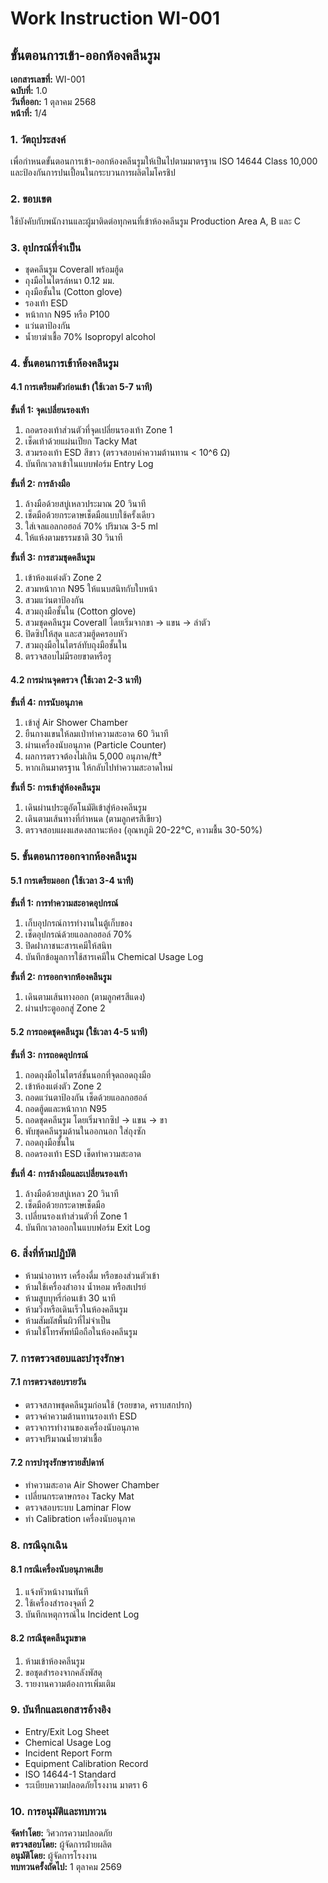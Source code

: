 # Work Instruction WI-001
## ขั้นตอนการเข้า-ออกห้องคลีนรูม

**เอกสารเลขที่:** WI-001  
**ฉบับที่:** 1.0  
**วันที่ออก:** 1 ตุลาคม 2568  
**หน้าที่:** 1/4  

### 1. วัตถุประสงค์
เพื่อกำหนดขั้นตอนการเข้า-ออกห้องคลีนรูมให้เป็นไปตามมาตรฐาน ISO 14644 Class 10,000 และป้องกันการปนเปื้อนในกระบวนการผลิตไมโครชิป

### 2. ขอบเขต
ใช้บังคับกับพนักงานและผู้มาติดต่อทุกคนที่เข้าห้องคลีนรูม Production Area A, B และ C

### 3. อุปกรณ์ที่จำเป็น
- ชุดคลีนรูม Coverall พร้อมฮู้ด
- ถุงมือไนไตรล์หนา 0.12 มม.
- ถุงมือชั้นใน (Cotton glove)
- รองเท้า ESD
- หน้ากาก N95 หรือ P100
- แว่นตาป้องกัน
- น้ำยาฆ่าเชื้อ 70% Isopropyl alcohol

### 4. ขั้นตอนการเข้าห้องคลีนรูม

#### 4.1 การเตรียมตัวก่อนเข้า (ใช้เวลา 5-7 นาที)

**ขั้นที่ 1: จุดเปลี่ยนรองเท้า**
1. ถอดรองเท้าส่วนตัวที่จุดเปลี่ยนรองเท้า Zone 1
2. เช็ดเท้าด้วยแผ่นเปียก Tacky Mat
3. สวมรองเท้า ESD สีขาว (ตรวจสอบค่าความต้านทาน < 10^6 Ω)
4. บันทึกเวลาเข้าในแบบฟอร์ม Entry Log

**ขั้นที่ 2: การล้างมือ**
1. ล้างมือด้วยสบู่เหลวประมาณ 20 วินาที
2. เช็ดมือด้วยกระดาษเช็ดมือแบบใช้ครั้งเดียว
3. ใส่เจลแอลกอฮอล์ 70% ปริมาณ 3-5 ml
4. ให้แห้งตามธรรมชาติ 30 วินาที

**ขั้นที่ 3: การสวมชุดคลีนรูม**
1. เข้าห้องแต่งตัว Zone 2
2. สวมหน้ากาก N95 ให้แนบสนิทกับใบหน้า
3. สวมแว่นตาป้องกัน
4. สวมถุงมือชั้นใน (Cotton glove)
5. สวมชุดคลีนรูม Coverall โดยเริ่มจากขา -> แขน -> ลำตัว
6. ปิดซิปให้สุด และสวมฮู้ดครอบหัว
7. สวมถุงมือไนไตรล์ทับถุงมือชั้นใน
8. ตรวจสอบไม่มีรอยขาดหรือรู

#### 4.2 การผ่านจุดตรวจ (ใช้เวลา 2-3 นาที)

**ขั้นที่ 4: การนับอนุภาค**
1. เข้าสู่ Air Shower Chamber
2. ยืนกางแขนให้ลมเป่าทำความสะอาด 60 วินาที
3. ผ่านเครื่องนับอนุภาค (Particle Counter)
4. ผลการตรวจต้องไม่เกิน 5,000 อนุภาค/ft³
5. หากเกินมาตรฐาน ให้กลับไปทำความสะอาดใหม่

**ขั้นที่ 5: การเข้าสู่ห้องคลีนรูม**
1. เดินผ่านประตูอัตโนมัติเข้าสู่ห้องคลีนรูม
2. เดินตามเส้นทางที่กำหนด (ตามลูกศรสีเขียว)
3. ตรวจสอบแผงแสดงสถานะห้อง (อุณหภูมิ 20-22°C, ความชื้น 30-50%)

### 5. ขั้นตอนการออกจากห้องคลีนรูม

#### 5.1 การเตรียมออก (ใช้เวลา 3-4 นาที)

**ขั้นที่ 1: การทำความสะอาดอุปกรณ์**
1. เก็บอุปกรณ์การทำงานในตู้เก็บของ
2. เช็ดอุปกรณ์ด้วยแอลกอฮอล์ 70%
3. ปิดฝาภาชนะสารเคมีให้สนิท
4. บันทึกข้อมูลการใช้สารเคมีใน Chemical Usage Log

**ขั้นที่ 2: การออกจากห้องคลีนรูม**
1. เดินตามเส้นทางออก (ตามลูกศรสีแดง)
2. ผ่านประตูออกสู่ Zone 2

#### 5.2 การถอดชุดคลีนรูม (ใช้เวลา 4-5 นาที)

**ขั้นที่ 3: การถอดอุปกรณ์**
1. ถอดถุงมือไนไตรล์ชั้นนอกที่จุดถอดถุงมือ
2. เข้าห้องแต่งตัว Zone 2
3. ถอดแว่นตาป้องกัน เช็ดด้วยแอลกอฮอล์
4. ถอดฮู้ดและหน้ากาก N95
5. ถอดชุดคลีนรูม โดยเริ่มจากซิป -> แขน -> ขา
6. พับชุดคลีนรูมด้านในออกนอก ใส่ถุงซัก
7. ถอดถุงมือชั้นใน
8. ถอดรองเท้า ESD เช็ดทำความสะอาด

**ขั้นที่ 4: การล้างมือและเปลี่ยนรองเท้า**
1. ล้างมือด้วยสบู่เหลว 20 วินาที
2. เช็ดมือด้วยกระดาษเช็ดมือ
3. เปลี่ยนรองเท้าส่วนตัวที่ Zone 1
4. บันทึกเวลาออกในแบบฟอร์ม Exit Log

### 6. สิ่งที่ห้ามปฏิบัติ
- ห้ามนำอาหาร เครื่องดื่ม หรือของส่วนตัวเข้า
- ห้ามใช้เครื่องสำอาง น้ำหอม หรือสเปรย์
- ห้ามสูบบุหรี่ก่อนเข้า 30 นาที
- ห้ามวิ่งหรือเดินเร็วในห้องคลีนรูม
- ห้ามสัมผัสพื้นผิวที่ไม่จำเป็น
- ห้ามใช้โทรศัพท์มือถือในห้องคลีนรูม

### 7. การตรวจสอบและบำรุงรักษา

#### 7.1 การตรวจสอบรายวัน
- ตรวจสภาพชุดคลีนรูมก่อนใช้ (รอยขาด, คราบสกปรก)
- ตรวจค่าความต้านทานรองเท้า ESD
- ตรวจการทำงานของเครื่องนับอนุภาค
- ตรวจปริมาณน้ำยาฆ่าเชื้อ

#### 7.2 การบำรุงรักษารายสัปดาห์
- ทำความสะอาด Air Shower Chamber
- เปลี่ยนกระดาษกรอง Tacky Mat
- ตรวจสอบระบบ Laminar Flow
- ทำ Calibration เครื่องนับอนุภาค

### 8. กรณีฉุกเฉิน

#### 8.1 กรณีเครื่องนับอนุภาคเสีย
1. แจ้งหัวหน้างานทันที
2. ใช้เครื่องสำรองจุดที่ 2
3. บันทึกเหตุการณ์ใน Incident Log

#### 8.2 กรณีชุดคลีนรูมขาด
1. ห้ามเข้าห้องคลีนรูม
2. ขอชุดสำรองจากคลังพัสดุ
3. รายงานความต้องการเพิ่มเติม

### 9. บันทึกและเอกสารอ้างอิง
- Entry/Exit Log Sheet
- Chemical Usage Log
- Incident Report Form
- Equipment Calibration Record
- ISO 14644-1 Standard
- ระเบียบความปลอดภัยโรงงาน มาตรา 6

### 10. การอนุมัติและทบทวน
**จัดทำโดย:** วิศวกรความปลอดภัย  
**ตรวจสอบโดย:** ผู้จัดการฝ่ายผลิต  
**อนุมัติโดย:** ผู้จัดการโรงงาน  
**ทบทวนครั้งถัดไป:** 1 ตุลาคม 2569